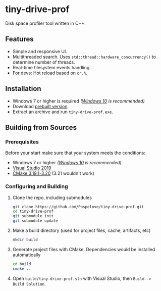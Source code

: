 # tiny-drive-prof

Disk space profiler tool written in C++.

## Features

* Simple and responsive UI.
* Multithreaded search. Uses `std::thread::hardware_concurrency()` to determine number of threads.
* Real-time filesystem events handling.
* For devs: Hot reload based on `cr.h`.

## Installation

* Windows 7 or higher is required *([Windows 10](https://www.microsoft.com/en-us/software-download/windows10) is recommended)*
* Download [prebuilt version](https://github.com/Pospelove/tiny-drive-prof/releases/).
* Extract an archive and run `tiny-drive-prof.exe`.

## Building from Sources

### Prerequisites

Before your start make sure that your system meets the conditions:

* Windows 7 or higher *([Windows 10](https://www.microsoft.com/en-us/software-download/windows10) is recommended)*
* [Visual Studio 2019](https://visualstudio.microsoft.com/downloads/)
* [CMake 3.19.1-3.20](https://cmake.org/download/) (3.21 wouldn't work)

### Configuring and Building

1. Clone the repo, including submodules
   ```sh
   git clone https://github.com/Pospelove/tiny-drive-prof.git
   cd tiny-drive-prof
   git submodule init
   git submodule update
   ```
2. Make a build directory (used for project files, cache, artifacts, etc)
   ```sh
   mkdir build
   ```
3. Generate project files with CMake. Dependencies would be installed automatically
   ```sh
   cd build
   cmake ..
   ```
4. Open `build/tiny-drive-prof.sln` with Visual Studio, then `Build -> Build Solution`.
